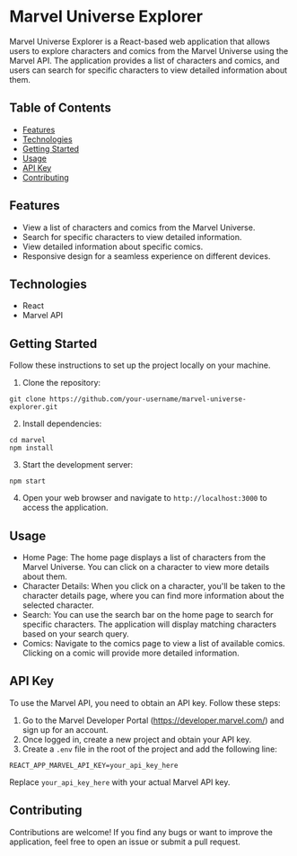 # Marvel Universe Explorer

Marvel Universe Explorer is a React-based web application that allows users to explore characters and comics from the Marvel Universe using the Marvel API. The application provides a list of characters and comics, and users can search for specific characters to view detailed information about them.

## Table of Contents

- [Features](#features)
- [Technologies](#technologies)
- [Getting Started](#getting-started)
- [Usage](#usage)
- [API Key](#api-key)
- [Contributing](#contributing)

## Features

- View a list of characters and comics from the Marvel Universe.
- Search for specific characters to view detailed information.
- View detailed information about specific comics.
- Responsive design for a seamless experience on different devices.

## Technologies

- React
- Marvel API

## Getting Started

Follow these instructions to set up the project locally on your machine.

1. Clone the repository:

```
git clone https://github.com/your-username/marvel-universe-explorer.git
```

2. Install dependencies:

```
cd marvel
npm install
```

3. Start the development server:

```
npm start
```

4. Open your web browser and navigate to `http://localhost:3000` to access the application.

## Usage

- Home Page: The home page displays a list of characters from the Marvel Universe. You can click on a character to view more details about them.
- Character Details: When you click on a character, you'll be taken to the character details page, where you can find more information about the selected character.
- Search: You can use the search bar on the home page to search for specific characters. The application will display matching characters based on your search query.
- Comics: Navigate to the comics page to view a list of available comics. Clicking on a comic will provide more detailed information.

## API Key

To use the Marvel API, you need to obtain an API key. Follow these steps:

1. Go to the Marvel Developer Portal (https://developer.marvel.com/) and sign up for an account.
2. Once logged in, create a new project and obtain your API key.
3. Create a `.env` file in the root of the project and add the following line:

```
REACT_APP_MARVEL_API_KEY=your_api_key_here
```

Replace `your_api_key_here` with your actual Marvel API key.

## Contributing

Contributions are welcome! If you find any bugs or want to improve the application, feel free to open an issue or submit a pull request.
